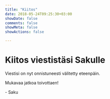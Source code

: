```yaml
---
title: "Kiitos"
date: 2018-05-24T09:25:30+03:00
showDate: false
comments: false
showMeta: false
showActions: false

---
```

Kiitos viestistäsi Sakulle
====
Viestisi on nyt onnistuneesti välitetty eteenpäin.

Mukavaa jatkoa toivottaen!

\- Saku
